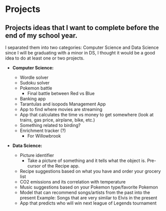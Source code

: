 # Projects
## Projects ideas that I want to complete before the end of my school year.
I separated them into two categories: Computer Science and Data Science since I will be graduating with a minor in DS,
I thought it would be a good idea to do at least one or two projects.

- **Computer Science:** 
    - Wordle solver
    - Sudoku solver
    - Pokemon battle
      - Final battle between Red vs Blue
    - Banking app
    - Tarantulas and isopods Management App
    - App to find where movies are streaming
    - App that calculates the time vs money to get somewhere (look at trains, gas price, airplane, bike, etc.)
    - Something related to birding?
    - Enrichment tracker (?)
      - For Willowbrook

- **Data Science:**
   - Picture identifier
     - Take a picture of something and it tells what the object is. Pre-cursor of the Recipe app.
  - Recipe suggestions based on what you have and order your grocery list
  - CO2 emissions and its correlation with temperature
  - Music suggestions based on your Pokemon type/favorite Pokemon
  - Model that can recommend songs/artists from the past into the present
Example: Songs that are very similar to Elvis in the present
  - App that predicts who will win next league of Legends tournament


